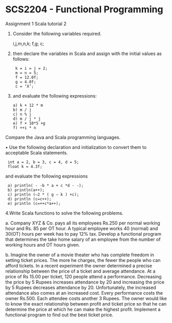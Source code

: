 # SCS2204 - Functional Programming 
Assignment 1
Scala tutorial 2
1.	Consider the following variables required.
	
       i,j,m,n,k;
       f,g;
       c;

2. then declare the variables in Scala and assign with the initial values as follows:

        k = i = j = 2;
        m = n = 5;
        f = 12.0f;
        g = 4.0f;
        c = ‘X’;
	
3. and evaluate the following expressions:

       a) k + 12 * m	
       b) m / j
       c) n % j
       d) m / j * j
       e) f + 10*5 +g
       f) ++i * n

Compare the Java and Scala programming languages.

•	Use the following declaration and initialization to convert them to acceptable Scala statements. 

     int a = 2, b = 3, c = 4, d = 5;
     float k = 4.3f;

and evaluate the following expressions

     a) println( - -b * a + c *d - -);
     b) println(a++);
     c) println (–2 * ( g – k ) +c);
     d) println (c=c++);
     e) println (c=++c*a++);

4.Write Scala functions to solve the following problems. 

a.	 Company XYZ & Co. pays all its employees Rs.250 per normal working hour and Rs. 85 per OT hour. A typical employee works 40 (normal) and 30(OT) hours per week has to pay 12% tax. Develop a functional program that determines the take home salary of an employee from the number of working hours and OT hours given.

b. Imagine the owner of a movie theater who has complete freedom in setting ticket prices. The more he charges, the fewer the people who can afford tickets. In a recent experiment the owner determined a precise relationship between the price of a ticket and average attendance.  At a price of Rs 15.00 per ticket, 120 people attend a performance. Decreasing the price by  5 Rupees increases attendance by 20 and increasing the price by  5 Rupees decreases attendance by 20. Unfortunately, the increased attendance also comes at an increased cost. Every performance costs the owner Rs.500. Each attendee costs another 3 Rupees. The owner would like to know the exact relationship between profit and ticket price so that he can determine the price at which he can make the highest profit. Implement a functional program to find out the best ticket price.





